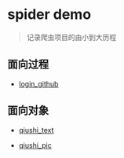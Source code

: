 # spider demo

> 记录爬虫项目的由小到大历程

## 面向过程
* [login_github](process/login_github/login_github.py)

## 面向对象
* [qiushi_text](object/qiushi/text/qiushi_text.py)

* [qiushi_pic](object/qiushi/pic/qiushi_pic.py)